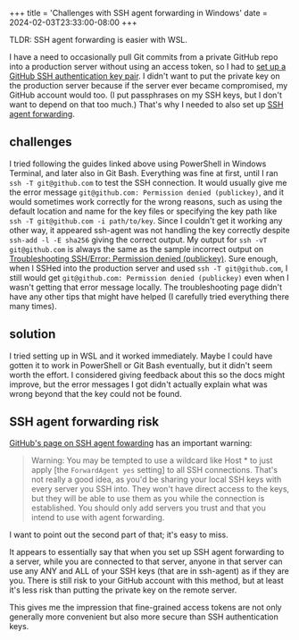 +++
title = 'Challenges with SSH agent forwarding in Windows'
date = 2024-02-03T23:33:00-08:00
+++

TLDR: SSH agent forwarding is easier with WSL.

I have a need to occasionally pull Git commits from a private GitHub repo into a production server without using an access token, so I had to [set up a GitHub SSH authentication key pair](https://docs.github.com/en/authentication/connecting-to-github-with-ssh/generating-a-new-ssh-key-and-adding-it-to-the-ssh-agent). I didn't want to put the private key on the production server because if the server ever became compromised, my GitHub account would too. (I put passphrases on my SSH keys, but I don't want to depend on that too much.) That's why I needed to also set up [SSH agent forwarding](https://docs.github.com/en/authentication/connecting-to-github-with-ssh/using-ssh-agent-forwarding).

## challenges

I tried following the guides linked above using PowerShell in Windows Terminal, and later also in Git Bash. Everything was fine at first, until I ran `ssh -T git@github.com` to test the SSH connection. It would usually give me the error message `git@github.com: Permission denied (publickey)`, and it would sometimes work correctly for the wrong reasons, such as using the default location and name for the key files or specifying the key path like `ssh -T git@github.com -i path/to/key`. Since I couldn't get it working any other way, it appeared ssh-agent was not handling the key correctly despite `ssh-add -l -E sha256` giving the correct output. My output for `ssh -vT git@github.com` is always the same as the sample incorrect output on [Troubleshooting SSH/Error: Permission denied (publickey)](https://docs.github.com/en/authentication/troubleshooting-ssh/error-permission-denied-publickey). Sure enough, when I SSHed into the production server and used `ssh -T git@github.com`, I still would get `git@github.com: Permission denied (publickey)` even when I wasn't getting that error message locally. The troubleshooting page didn't have any other tips that might have helped (I carefully tried everything there many times).

## solution

I tried setting up in WSL and it worked immediately. Maybe I could have gotten it to work in PowerShell or Git Bash eventually, but it didn't seem worth the effort. I considered giving feedback about this so the docs might improve, but the error messages I got didn't actually explain what was wrong beyond that the key could not be found.

## SSH agent forwarding risk

[GitHub's page on SSH agent fowarding](https://docs.github.com/en/authentication/connecting-to-github-with-ssh/using-ssh-agent-forwarding) has an important warning:

> Warning: You may be tempted to use a wildcard like Host * to just apply [the `ForwardAgent yes` setting] to all SSH connections. That's not really a good idea, as you'd be sharing your local SSH keys with every server you SSH into. They won't have direct access to the keys, but they will be able to use them as you while the connection is established. You should only add servers you trust and that you intend to use with agent forwarding.

I want to point out the second part of that; it's easy to miss.

It appears to essentially say that when you set up SSH agent forwarding to a server, while you are connected to that server, anyone in that server can use any ANY and ALL of your SSH keys (that are in ssh-agent) as if they are you. There is still risk to your GitHub account with this method, but at least it's less risk than putting the private key on the remote server.

This gives me the impression that fine-grained access tokens are not only generally more convenient but also more secure than SSH authentication keys.
